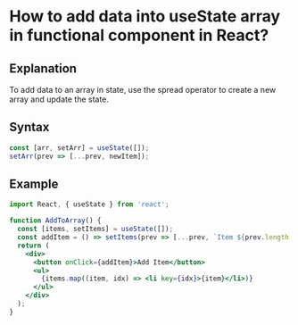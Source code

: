 # How to add data into useState array in functional component in React?

## Explanation
To add data to an array in state, use the spread operator to create a new array and update the state.

## Syntax
```jsx
const [arr, setArr] = useState([]);
setArr(prev => [...prev, newItem]);
```

## Example
```jsx
import React, { useState } from 'react';

function AddToArray() {
  const [items, setItems] = useState([]);
  const addItem = () => setItems(prev => [...prev, `Item ${prev.length + 1}`]);
  return (
    <div>
      <button onClick={addItem}>Add Item</button>
      <ul>
        {items.map((item, idx) => <li key={idx}>{item}</li>)}
      </ul>
    </div>
  );
}
``` 